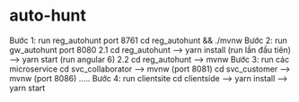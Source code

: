 # auto-hunt
Bước 1: run reg_autohunt port 8761
	cd reg_autohunt && ./mvnw
Bước 2: run gw_autohunt port 8080
	2.1 cd reg_autohunt --> yarn install (run lần đầu tiên) --> yarn start (run angular 6)
	2.2 cd reg_autohunt --> mvnw 
Bước 3: run các microservice
	cd svc_collaborator --> mvnw (port 8081)
	cd svc_customer --> mvnw (port 8086)
	.....
Bước 4: run clientsite
	cd clientside --> yarn install --> yarn start

	
	

